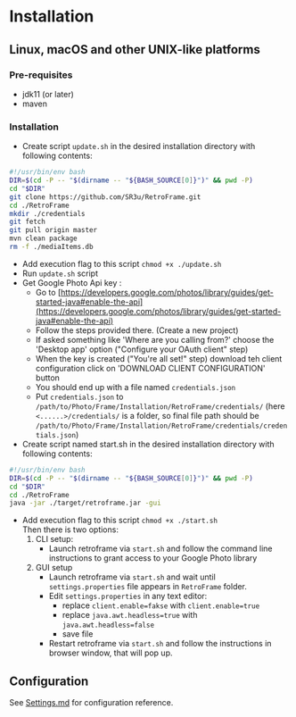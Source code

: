 # Installation

## Linux, macOS and other UNIX-like platforms

### Pre-requisites

* jdk11 (or later)
* maven

### Installation

* Create script `update.sh` in the desired installation directory with following contents:<br>
```bash
#!/usr/bin/env bash
DIR=$(cd -P -- "$(dirname -- "${BASH_SOURCE[0]}")" && pwd -P)
cd "$DIR"
git clone https://github.com/SR3u/RetroFrame.git
cd ./RetroFrame
mkdir ./credentials
git fetch
git pull origin master
mvn clean package
rm -f ./mediaItems.db
```
* Add execution flag to this script `chmod +x ./update.sh`
* Run `update.sh` script
* Get Google Photo Api key :
    * Go to [https://developers.google.com/photos/library/guides/get-started-java#enable-the-api](https://developers.google.com/photos/library/guides/get-started-java#enable-the-api) 
    * Follow the steps provided there. (Create a new project)
    * If asked something like 'Where are you calling from?' choose the 'Desktop app' option ("Configure your OAuth client" step)
    * When the key is created ("You're all set!" step) download teh client configuration click on 'DOWNLOAD CLIENT CONFIGURATION' button
    * You should end up with a file named `credentials.json`
    * Put `credentials.json` to `/path/to/Photo/Frame/Installation/RetroFrame/credentials/` (here `<......>/credentials/` is a folder, so final file path should be `/path/to/Photo/Frame/Installation/RetroFrame/credentials/credentials.json`)
* Create script named start.sh in the desired installation directory with following contents:<br>
```bash
#!/usr/bin/env bash
DIR=$(cd -P -- "$(dirname -- "${BASH_SOURCE[0]}")" && pwd -P)
cd "$DIR"
cd ./RetroFrame
java -jar ./target/retroframe.jar -gui
```
* Add execution flag to this script `chmod +x ./start.sh`
<Br>Then there is two options:
    1) CLI setup:
        * Launch retroframe via `start.sh` and follow the command line instructions to grant access to your Google Photo library
    2) GUI setup
        * Launch retroframe via `start.sh` and wait until `settings.properties` file appears in `RetroFrame` folder.
        * Edit `settings.properties` in any text editor:
            * replace `client.enable=fakse` with `client.enable=true`
            * replace `java.awt.headless=true` with `java.awt.headless=false`
            * save file
        * Restart retroframe via `start.sh` and follow the instructions in browser window, that will pop up.

## Configuration
See [Settings.md](https://github.com/SR3u/RetroFrame/blob/master/documentation/Settings.md) for configuration reference.
